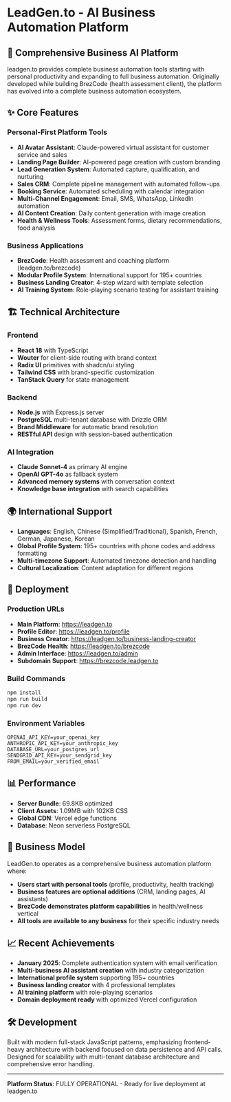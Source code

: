 # LeadGen.to - AI Business Automation Platform

## 🚀 Comprehensive Business AI Platform

leadgen.to provides complete business automation tools starting with personal productivity and expanding to full business automation. Originally developed while building BrezCode (health assessment client), the platform has evolved into a complete business automation ecosystem.

## ✨ Core Features

### Personal-First Platform Tools
- **AI Avatar Assistant**: Claude-powered virtual assistant for customer service and sales
- **Landing Page Builder**: AI-powered page creation with custom branding
- **Lead Generation System**: Automated capture, qualification, and nurturing
- **Sales CRM**: Complete pipeline management with automated follow-ups
- **Booking Service**: Automated scheduling with calendar integration
- **Multi-Channel Engagement**: Email, SMS, WhatsApp, LinkedIn automation
- **AI Content Creation**: Daily content generation with image creation
- **Health & Wellness Tools**: Assessment forms, dietary recommendations, food analysis

### Business Applications
- **BrezCode**: Health assessment and coaching platform (leadgen.to/brezcode)
- **Modular Profile System**: International support for 195+ countries
- **Business Landing Creator**: 4-step wizard with template selection
- **AI Training System**: Role-playing scenario testing for assistant training

## 🏗️ Technical Architecture

### Frontend
- **React 18** with TypeScript
- **Wouter** for client-side routing with brand context
- **Radix UI** primitives with shadcn/ui styling
- **Tailwind CSS** with brand-specific customization
- **TanStack Query** for state management

### Backend
- **Node.js** with Express.js server
- **PostgreSQL** multi-tenant database with Drizzle ORM
- **Brand Middleware** for automatic brand resolution
- **RESTful API** design with session-based authentication

### AI Integration
- **Claude Sonnet-4** as primary AI engine
- **OpenAI GPT-4o** as fallback system
- **Advanced memory systems** with conversation context
- **Knowledge base integration** with search capabilities

## 🌍 International Support

- **Languages**: English, Chinese (Simplified/Traditional), Spanish, French, German, Japanese, Korean
- **Global Profile System**: 195+ countries with phone codes and address formatting
- **Multi-timezone Support**: Automated timezone detection and handling
- **Cultural Localization**: Content adaptation for different regions

## 🚀 Deployment

### Production URLs
- **Main Platform**: https://leadgen.to
- **Profile Editor**: https://leadgen.to/profile  
- **Business Creator**: https://leadgen.to/business-landing-creator
- **BrezCode Health**: https://leadgen.to/brezcode
- **Admin Interface**: https://leadgen.to/admin
- **Subdomain Support**: https://brezcode.leadgen.to

### Build Commands
```bash
npm install
npm run build
npm run dev
```

### Environment Variables
```
OPENAI_API_KEY=your_openai_key
ANTHROPIC_API_KEY=your_anthropic_key  
DATABASE_URL=your_postgres_url
SENDGRID_API_KEY=your_sendgrid_key
FROM_EMAIL=your_verified_email
```

## 📊 Performance
- **Server Bundle**: 69.8KB optimized
- **Client Assets**: 1.09MB with 102KB CSS
- **Global CDN**: Vercel edge functions
- **Database**: Neon serverless PostgreSQL

## 🎯 Business Model

LeadGen.to operates as a comprehensive business automation platform where:
- **Users start with personal tools** (profile, productivity, health tracking)
- **Business features are optional additions** (CRM, landing pages, AI assistants)
- **BrezCode demonstrates platform capabilities** in health/wellness vertical
- **All tools are available to any business** for their specific industry needs

## 📈 Recent Achievements

- **January 2025**: Complete authentication system with email verification
- **Multi-business AI assistant creation** with industry categorization
- **International profile system** supporting 195+ countries
- **Business landing creator** with 4 professional templates
- **AI training platform** with role-playing scenarios
- **Domain deployment ready** with optimized Vercel configuration

## 🛠️ Development

Built with modern full-stack JavaScript patterns, emphasizing frontend-heavy architecture with backend focused on data persistence and API calls. Designed for scalability with multi-tenant database architecture and comprehensive error handling.

---

**Platform Status**: FULLY OPERATIONAL - Ready for live deployment at leadgen.to